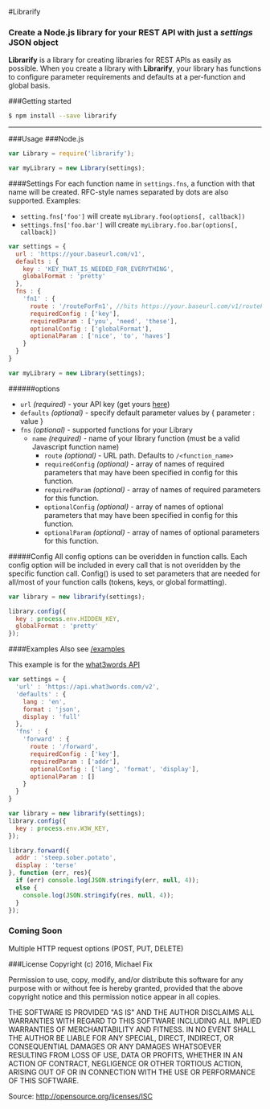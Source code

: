 #Librarify
### Create a Node.js library for your REST API with just a _settings_ JSON object

**Librarify** is a library for creating libraries for REST APIs as easily as possible. When you create a library with **Librarify**, your library has functions to configure parameter requirements and defaults at a per-function and global basis.

###Getting started
```sh
$ npm install --save librarify
```
___
###Usage
###Node.js
```javascript
var Library = require('librarify');

var myLibrary = new Library(settings);
```

####Settings
For each function name in `settings.fns`, a function with that name will be created. RFC-style names separated by dots are also supported.
Examples:
* `setting.fns['foo']` will create `myLibrary.foo(options[, callback])`
* `settings.fns['foo.bar']` will create `myLibrary.foo.bar(options[, callback])`

```javascript
var settings = {
  url : 'https://your.baseurl.com/v1',
  defaults : {
    key : 'KEY_THAT_IS_NEEDED_FOR_EVERYTHING',
    globalFormat : 'pretty'
  },
  fns : {
    'fn1' : {
      route : '/routeForFn1', //hits https://your.baseurl.com/v1/routeForFn1
      requiredConfig : ['key'],
      requiredParam : ['you', 'need', 'these'],
      optionalConfig : ['globalFormat'],
      optionalParam : ['nice', 'to', 'haves']
    }
  }
}

var myLibrary = new Library(settings);
```
######options
* `url` _(required)_ - your API key (get yours [here](https://map.what3words.com/register?dev=true))
* `defaults` _(optional)_ - specify default parameter values by { parameter : value }
* `fns` _(optional)_ - supported functions for your Library
   * `name` _(required)_ - name of your library function (must be a valid Javascript function name)
      * `route`  _(optional)_ - URL path. Defaults to `/<function_name>`
      * `requiredConfig` _(optional)_ - array of names of required parameters that may have been specified in config for this function.
      * `requiredParam` _(optional)_ - array of names of required parameters for this function.
      * `optionalConfig` _(optional)_ - array of names of optional parameters that may have been specified in config for this function.
      * `optionalParam` _(optional)_ - array of names of optional parameters for this function.

#####Config
All config options can be overidden in function calls. Each config option will be included in every call that is not
overidden by the specific function call. Config() is used to set parameters that are needed for all/most of your function calls (tokens, keys, or global formatting).
```javascript
var library = new librarify(settings);

library.config({
  key : process.env.HIDDEN_KEY,
  globalFormat : 'pretty'
});
```

####Examples
Also see   [/examples](examples)

This example is for the [what3words API](https://docs.what3words.com/api/v2/)
```javascript
var settings = {
  'url' : 'https://api.what3words.com/v2',
  'defaults' : {
    lang : 'en',
    format : 'json',
    display : 'full'
  },
  'fns' : {
    'forward' : {
      route : '/forward',
      requiredConfig : ['key'],
      requiredParam : ['addr'],
      optionalConfig : ['lang', 'format', 'display'],
      optionalParam : []
    }
  }
}

var library = new librarify(settings);
library.config({
  key : process.env.W3W_KEY,
});

library.forward({
  addr : 'steep.sober.potato',
  display : 'terse'
}, function (err, res){
  if (err) console.log(JSON.stringify(err, null, 4));
  else {
    console.log(JSON.stringify(res, null, 4));
  }
});
```

### Coming Soon
Multiple HTTP request options (POST, PUT, DELETE)

###License
Copyright (c) 2016, Michael Fix

Permission to use, copy, modify, and/or distribute this software for any purpose with or without fee is hereby granted, provided that the above copyright notice and this permission notice appear in all copies.

THE SOFTWARE IS PROVIDED "AS IS" AND THE AUTHOR DISCLAIMS ALL WARRANTIES WITH REGARD TO THIS SOFTWARE INCLUDING ALL IMPLIED WARRANTIES OF MERCHANTABILITY AND FITNESS. IN NO EVENT SHALL THE AUTHOR BE LIABLE FOR ANY SPECIAL, DIRECT, INDIRECT, OR CONSEQUENTIAL DAMAGES OR ANY DAMAGES WHATSOEVER RESULTING FROM LOSS OF USE, DATA OR PROFITS, WHETHER IN AN ACTION OF CONTRACT, NEGLIGENCE OR OTHER TORTIOUS ACTION, ARISING OUT OF OR IN CONNECTION WITH THE USE OR PERFORMANCE OF THIS SOFTWARE.

Source: http://opensource.org/licenses/ISC
